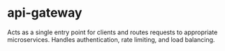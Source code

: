 # api-gateway
Acts as a single entry point for clients and routes requests to appropriate microservices. Handles authentication, rate limiting, and load balancing.
